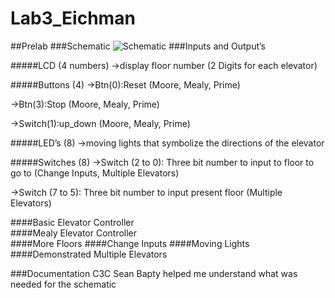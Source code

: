 Lab3_Eichman
============
##Prelab
###Schematic
![Schematic](https://raw.github.com/DanielEichman/Lab3_Eichman/master/Schematic.jpg)
###Inputs and Output’s

#####LCD (4 numbers)
->display floor number (2 Digits for each elevator)

#####Buttons (4)
->Btn(0):Reset (Moore, Mealy, Prime)

->Btn(3):Stop (Moore, Mealy, Prime)

->Switch(1):up_down (Moore, Mealy, Prime)

#####LED’s (8)
->moving lights that symbolize the directions of the elevator 

#####Switches (8)
->Switch (2 to 0): Three bit number to input to floor to go to (Change Inputs, Multiple Elevators)

->Switch (7 to 5): Three bit number to input present floor (Multiple Elevators) 
	
####Basic Elevator Controller	
####Mealy Elevator Controller	
####More Floors
####Change Inputs
####Moving Lights
####Demonstrated Multiple Elevators

###Documentation
C3C Sean Bapty helped me understand what was needed for the schematic
